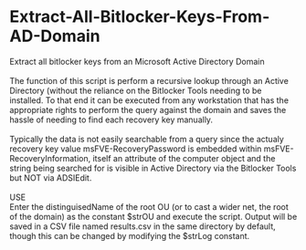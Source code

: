 # Extract-All-Bitlocker-Keys-From-AD-Domain
Extract all bitlocker keys from an Microsoft Active Directory Domain<br>
<br>
The function of this script is perform a recursive lookup through an Active Directory (without the reliance on the Bitlocker Tools needing
to be installed. To that end it can be executed from any workstation that has the appropriate rights to perform the query against the
domain and saves the hassle of needing to find each recovery key manually.<br>
<br>
Typically the data is not easily searchable from a query since the actualy recovery key value msFVE-RecoveryPassword is embedded within
msFVE-RecoveryInformation, itself an attribute of the computer object and the string being searched for is visible in Active Directory
via the Bitlocker Tools but NOT via ADSIEdit.<br>
<br>
USE<br>
Enter the distinguisedName of the root OU (or to cast a wider net, the root of the domain) as the constant $strOU and execute the script.
Output will be saved in a CSV file named results.csv in the same directory by default, though this can be changed by modifying the $strLog
constant.
